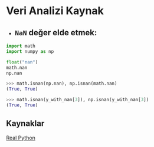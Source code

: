 # Veri Analizi Kaynak

- ## `NaN` değer elde etmek:

```python
import math
import numpy as np

float("nan")
math.nan
np.nan
```

```python
>>> math.isnan(np.nan), np.isnan(math.nan)
(True, True)

>>> math.isnan(y_with_nan[3]), np.isnan(y_with_nan[3])
(True, True)
```

## Kaynaklar

[Real Python](https://realpython.com/)

